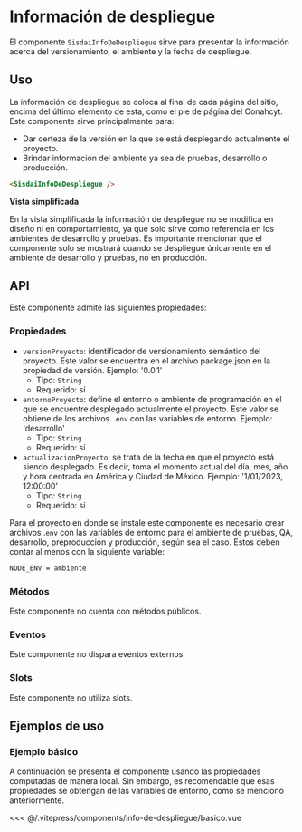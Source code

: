 <script setup>
import EjemploBasico from "../../.vitepress/components/info-de-despliegue/basico.vue";
</script>

# Información de despliegue

El componente `SisdaiInfoDeDespliegue` sirve para presentar la información acerca del versionamiento, el ambiente y la fecha de despliegue.

<section id="uso">

## Uso

La información de despliegue se coloca al final de cada página del sitio, encima del último elemento de esta, como el pie de página del Conahcyt. Este componente sirve principalmente para:

- Dar certeza de la versión en la que se está desplegando actualmente el proyecto.
- Brindar información del ambiente ya sea de pruebas, desarrollo o producción.

```html
<SisdaiInfoDeDespliegue />
```

</section>

**Vista simplificada**

En la vista simplificada la información de despliegue no se modifica en diseño ni en comportamiento, ya que solo sirve como referencia en los ambientes de desarrollo y pruebas. Es importante mencionar que el componente solo se mostrará cuando se despliegue únicamente en el ambiente de desarrollo y pruebas, no en producción.

<section id="api">

## API

Este componente admite las siguientes propiedades:

### Propiedades

- `versionProyecto`: identificador de versionamiento semántico del proyecto. Este valor se encuentra en el archivo package.json en la propiedad de versión. Ejemplo: '0.0.1'
  - Tipo: `String`
  - Requerido: sí
- `entornoProyecto`: define el entorno o ambiente de programación en el que se encuentre desplegado actualmente el proyecto. Este valor se obtiene de los archivos `.env` con las variables de entorno. Ejemplo: 'desarrollo'
  - Tipo: `String`
  - Requerido: sí
- `actualizacionProyecto`: se trata de la fecha en que el proyecto está siendo desplegado. Es decir, toma el momento actual del día, mes, año y hora centrada en América y Ciudad de México. Ejemplo: '1/01/2023, 12:00:00'
  - Tipo: `String`
  - Requerido: sí

Para el proyecto en donde se instale este componente es necesario crear archivos .`env` con las variables de entorno para el ambiente de pruebas, QA, desarrollo, preproducción y producción, según sea el caso. Estos deben contar al menos con la siguiente variable:

```bash
NODE_ENV = ambiente
```

### Métodos

Este componente no cuenta con métodos públicos.

### Eventos

Este componente no dispara eventos externos.

### Slots

Este componente no utiliza slots.

</section>

<section id="ejemplos">

## Ejemplos de uso

### Ejemplo básico

A continuación se presenta el componente usando las propiedades computadas de manera local. Sin embargo, es recomendable que esas propiedades se obtengan de las variables de entorno, como se mencionó anteriormente.

<!-- <utils-ejemplo-doc ruta="info-de-despliegue/basico.vue"/> -->
<EjemploBasico />
<<< @/.vitepress/components/info-de-despliegue/basico.vue

</section>
